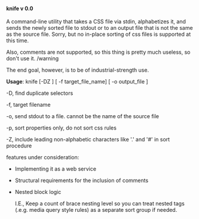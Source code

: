 #### knife v 0.0

A command-line utility that takes a CSS file via stdin, alphabetizes it, and sends the newly sorted file to stdout or to an output file that is not the same as the source file. Sorry, but no in-place sorting of css files is supported at this time.

Also, comments are not supported, so this thing is pretty much useless, so don't use it.  /warning

The end goal, however, is to be of industrial-strength use.
 
 
 
**Usage**: knife [-DZ ] [ -f target_file_name] [ -o output_file ] 

-D, find duplicate selectors

-f, target filename

-o, send stdout to a file. cannot be the name of the source file

-p, sort properties only, do not sort css rules

-Z, include leading non-alphabetic characters like '.' and '#' in sort procedure



features under consideration:

+ Implementing it as a web service

+ Structural requirements for the inclusion of comments

+ Nested block logic

  I.E., Keep a count of brace nesting level so you can treat nested tags (.e.g. media query style rules) as a separate sort group if needed.
